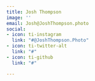 ```yaml
---
title: Josh Thompson
image: ''
email: Josh@JoshThompson.photo
social:
- icon: ti-instagram
  link: "#@JoshThompson.Photo"
- icon: ti-twitter-alt
  link: "#"
- icon: ti-github
  link: "#"

---
```

